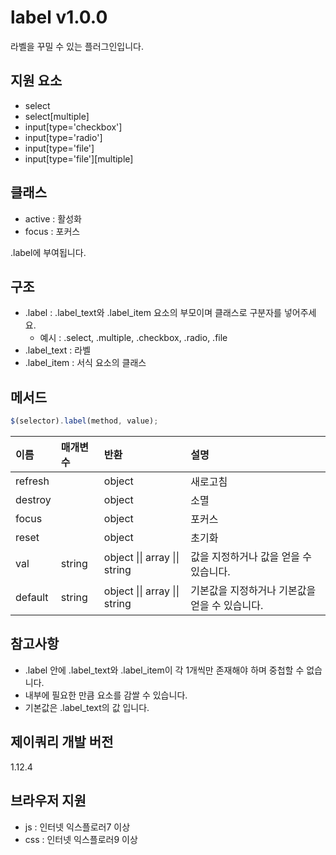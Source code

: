 # label v1.0.0
라벨을 꾸밀 수 있는 플러그인입니다.

## 지원 요소
- select
- select[multiple]
- input[type='checkbox']
- input[type='radio']
- input[type='file']
- input[type='file'][multiple]

## 클래스
- active : 활성화
- focus : 포커스

.label에 부여됩니다.

## 구조
- .label : .label_text와 .label_item 요소의 부모이며 클래스로 구분자를 넣어주세요.
  - 예시 : .select, .multiple, .checkbox, .radio, .file
- .label_text : 라벨
- .label_item : 서식 요소의 클래스

## 메서드

````javascript
$(selector).label(method, value);
````

이름 | 매개변수 | 반환 | 설명
| :-- | :---- | :-- | :-- |
refresh | | object | 새로고침
destroy | | object | 소멸
focus | | object | 포커스
reset | | object | 초기화
val | string | object \|\| array \|\| string | 값을 지정하거나 값을 얻을 수 있습니다.
default | string | object \|\| array \|\| string | 기본값을 지정하거나 기본값을 얻을 수 있습니다.

## 참고사항
- .label 안에 .label_text와 .label_item이 각 1개씩만 존재해야 하며 중첩할 수 없습니다.
- 내부에 필요한 만큼 요소를 감쌀 수 있습니다.
- 기본값은 .label_text의 값 입니다.

## 제이쿼리 개발 버전
1.12.4

## 브라우저 지원
- js : 인터넷 익스플로러7 이상
- css : 인터넷 익스플로러9 이상